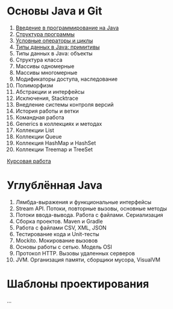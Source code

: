 # Основы Java и Git

1. [Введение в программирование на Java](./INTRO.md)
1. [Структура программы](./STRUCTURE.md)
1. [Условные операторы и циклы](./COND.md)
1. [Типы данных в Java: примитивы](./PRIM.md)
1. Типы данных в Java: объекты
1. Структура класса
1. Массивы одномерные
1. Массивы многомерные
1. Модификаторы доступа, наследование
1. Полиморфизм
1. Абстракции и интерфейсы
1. Исключения, Stacktrace
1. Внедление системы контроля версий
1. История работы и ветки
1. Командная работа
1. Generics в коллекциях и методах
1. Коллекции List
1. Коллекции Queue
1. Коллекция HashMap и HashSet
1. Коллекции Treemap и TreeSet

[Курсовая работа](https://github.com/netology-code/java-diplom)

# Углублённая Java
1. Лямбда-выражения и функциональные интерфейсы
1. Stream API. Потоки, повторные вызовы, основные методы
1. Потоки ввода-вывода. Работа с файлами. Сериализация
1. Сборка проектов. Maven и Gradle
1. Работа с файлами CSV, XML, JSON
1. Тестирование кода и Unit-тесты
1. Mockito. Мокирование вызовов
1. Основы работы с сетью. Модель OSI
1. Протокол HTTP. Вызовы удаленных серверов
1. JVM. Организация памяти, сборщики мусора, VisualVM

# Шаблоны проектирования
...

